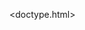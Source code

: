 
<doctype.html>
<html>
<head>
<title>QUIZ COMPETITION</tltle>
</head>
<center>
<body>
package quiz;

public class Questi {



String question;
String opt1;
String opt2;
String opt3;
String opt4;
String correct;
Questi(String question, String opt1, String opt2, String opt3, String opt4, String correct)
{
this.question=question;
this.opt1=opt1;
this.opt2=opt2;
this.opt3=opt3;
this.opt4=opt4;
this.correct=correct;
}
public void setQuestion(String question) {
this.question=question;
}
public String getquestion() {
return this.question;
}
public void setopt1(String opt1) {
this.opt1=opt1;
}
public String getopt1() {
return this.opt1;
}
public void setopt2(String opt2) {
this.opt2=opt2;
}
public String getopt2() {
return this.opt2;
}
public void setopt3(String opt3) {
this.opt3=opt3;
}
public String getopt3() {
return this.opt3;
}
public void setopt4(String opt4) {
this.opt4=opt4;
}
public String getopt4() {
return this.opt4;
}
public void setcorrect(String correct) {
this.correct=correct;
}
public String getcorrect() {
return this.correct;

}

}
</center>
</body>
</html>//I dont know how to merge java with html keywords
